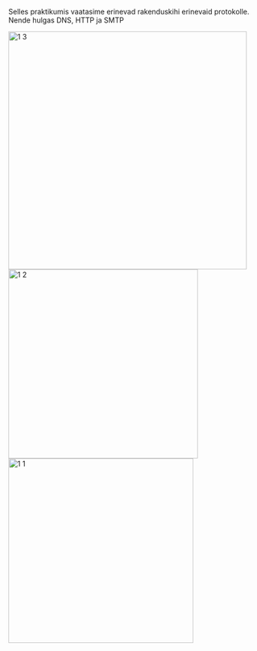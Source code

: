 Selles praktikumis vaatasime erinevad rakenduskihi erinevaid protokolle. Nende hulgas DNS, HTTP ja SMTP


<img width="473" alt="1 3" src="https://github.com/daum88/opsys2023/assets/68275432/ef9a199e-fc32-43dc-892c-dd27ff8b92a8">
<img width="376" alt="1 2" src="https://github.com/daum88/opsys2023/assets/68275432/88bd6bcb-36d2-4a9f-9475-a6a15c3365d0">
<img width="367" alt="1 1" src="https://github.com/daum88/opsys2023/assets/68275432/4fd3df8c-65ff-45e8-9eea-b62fe2b157cf">
